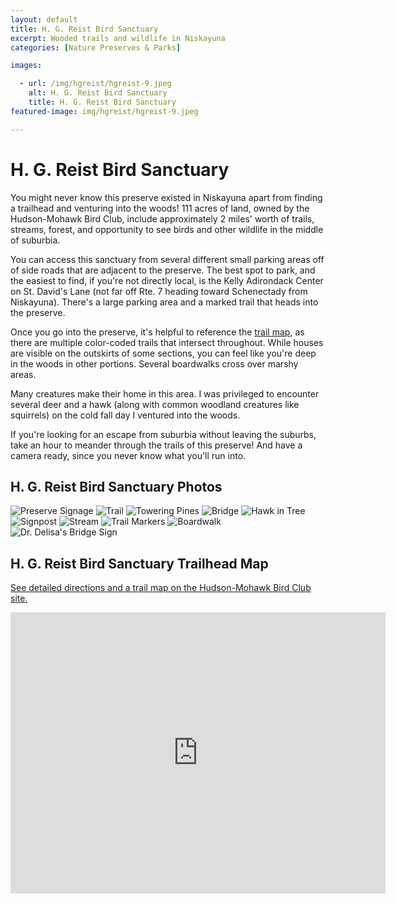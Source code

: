 ```yaml
---
layout: default
title: H. G. Reist Bird Sanctuary
excerpt: Wooded trails and wildlife in Niskayuna
categories: [Nature Preserves & Parks]

images:

  - url: /img/hgreist/hgreist-9.jpeg
    alt: H. G. Reist Bird Sanctuary
    title: H. G. Reist Bird Sanctuary
featured-image: img/hgreist/hgreist-9.jpeg

---
```


<h1>H. G. Reist Bird Sanctuary</h1>

<p>You might never know this preserve existed in Niskayuna apart from finding a trailhead and venturing into the woods! 111 acres of land, owned by the Hudson-Mohawk Bird Club, include approximately 2 miles' worth of trails, streams, forest, and opportunity to see birds and other wildlife in the middle of suburbia.</p>

<p>You can access this sanctuary from several different small parking areas off of side roads that are adjacent to the preserve. The best spot to park, and the easiest to find, if you're not directly local, is the Kelly Adirondack Center on St. David's Lane (not far off Rte. 7 heading toward Schenectady from Niskayuna). There's a large parking area and a marked trail that heads into the preserve.</p>
	
<p>
Once you go into the preserve, it's helpful to reference the <a href="https://hmbc.net/resources/Documents/MiscPDF/reist_trail_map.pdf" target="_blank">trail map</a>, as there are	multiple color-coded trails that intersect throughout. While houses are visible on the outskirts of some sections, you can feel like you're deep in the woods in other portions. Several boardwalks cross over marshy areas. 
</p>

<p>Many creatures make their home in this area. I was privileged to encounter several deer and a hawk (along with common woodland creatures like squirrels) on the cold fall day I ventured into the woods.</p>

<p>If you're looking for an escape from suburbia without leaving the suburbs, take an hour to meander through the trails of this preserve! And have a camera ready, since you never know what you'll run into.</p>

<h2>H. G. Reist Bird Sanctuary Photos</h2>

<div class="fotorama" data-nav="thumbs" data-width="100%"
                     data-ratio="800/600"
                     data-min-width="100%"
                     data-max-width="1000"
                     data-min-height="300"
                     data-max-height="100%" 
     				 data-arrows="true">
<img src="/img/touhey-preserve/hgreist/hgreist-5.jpeg" alt="Preserve Signage">
<img src="/img/touhey-preserve/hgreist/hgreist-1.jpeg" alt="Trail">
<img src="/img/touhey-preserve/hgreist/hgreist-2.jpeg" alt="Towering Pines">
<img src="/img/touhey-preserve/hgreist/hgreist-3.jpeg" alt="Bridge">
<img src="/img/touhey-preserve/hgreist/hgreist-4.jpeg" alt="Hawk in Tree">
<img src="/img/touhey-preserve/hgreist/hgreist-6.jpeg" alt="Signpost">
<img src="/img/touhey-preserve/hgreist/hgreist-7.jpeg" alt="Stream">
<img src="/img/touhey-preserve/hgreist/hgreist-8.jpeg" alt="Trail Markers">
<img src="/img/touhey-preserve/hgreist/hgreist-9.jpeg" alt="Boardwalk">
<img src="/img/touhey-preserve/hgreist/hgreist-10.jpeg" alt="Dr. Delisa's Bridge Sign">
</div>

<h2 id="trailmap">H. G. Reist Bird Sanctuary Trailhead Map</h2>

<p><a href="https://hmbc.net/Reist-Sanctuary">See detailed directions and a trail map on the Hudson-Mohawk Bird Club site.</a></p>

<div class="google-maps">
<iframe src="https://www.google.com/maps/embed?pb=!1m18!1m12!1m3!1d2927.9632812415593!2d-73.88423054875682!3d42.78912611578658!2m3!1f0!2f0!3f0!3m2!1i1024!2i768!4f13.1!3m3!1m2!1s0x89de7327579d10a1%3A0xfeffd16dc298ba9!2sKelly%20Adirondack%20Center!5e0!3m2!1sen!2sus!4v1608401541903!5m2!1sen!2sus" width="600" height="450" frameborder="0" style="border:0;" allowfullscreen="" aria-hidden="false" tabindex="0"></iframe></div>


